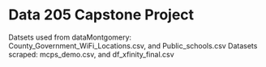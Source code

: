 # Data 205 Capstone Project
Datsets used from dataMontgomery: County_Government_WiFi_Locations.csv, and Public_schools.csv
Datasets scraped: mcps_demo.csv, and df_xfinity_final.csv
